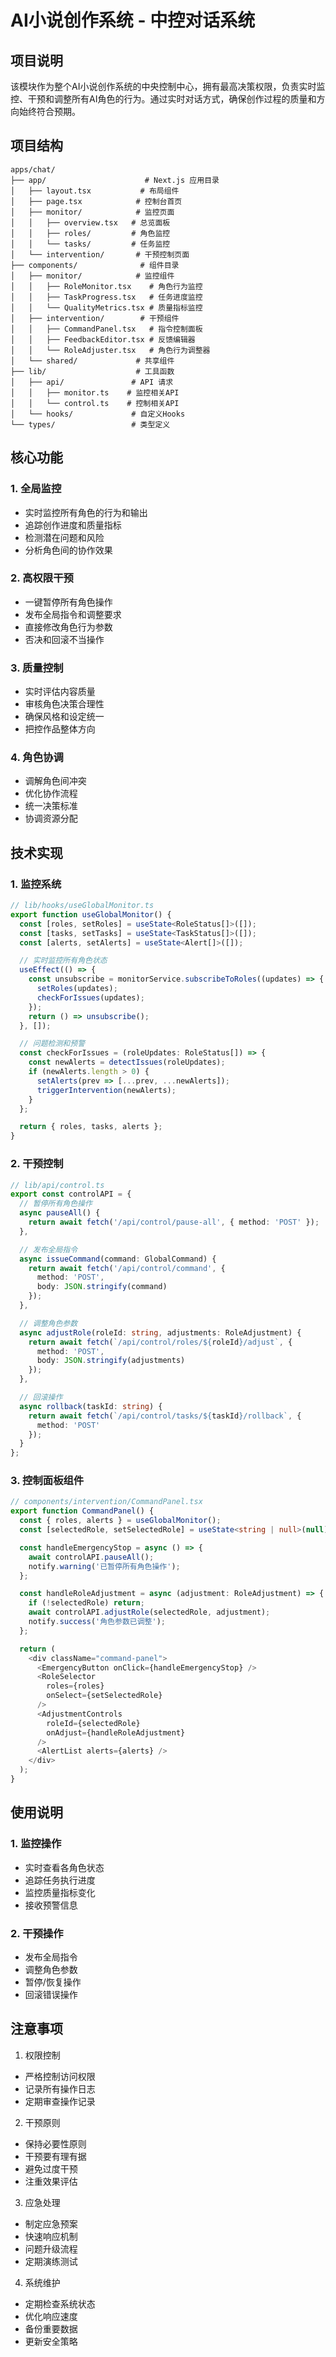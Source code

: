 # AI小说创作系统 - 中控对话系统

## 项目说明
该模块作为整个AI小说创作系统的中央控制中心，拥有最高决策权限，负责实时监控、干预和调整所有AI角色的行为。通过实时对话方式，确保创作过程的质量和方向始终符合预期。

## 项目结构
```
apps/chat/
├── app/                      # Next.js 应用目录
│   ├── layout.tsx           # 布局组件
│   ├── page.tsx            # 控制台首页
│   ├── monitor/            # 监控页面
│   │   ├── overview.tsx   # 总览面板
│   │   ├── roles/         # 角色监控
│   │   └── tasks/         # 任务监控
│   └── intervention/       # 干预控制页面
├── components/              # 组件目录
│   ├── monitor/            # 监控组件
│   │   ├── RoleMonitor.tsx    # 角色行为监控
│   │   ├── TaskProgress.tsx   # 任务进度监控
│   │   └── QualityMetrics.tsx # 质量指标监控
│   ├── intervention/        # 干预组件
│   │   ├── CommandPanel.tsx   # 指令控制面板
│   │   ├── FeedbackEditor.tsx # 反馈编辑器
│   │   └── RoleAdjuster.tsx   # 角色行为调整器
│   └── shared/             # 共享组件
├── lib/                    # 工具函数
│   ├── api/               # API 请求
│   │   ├── monitor.ts    # 监控相关API
│   │   └── control.ts    # 控制相关API
│   └── hooks/             # 自定义Hooks
└── types/                 # 类型定义
```

## 核心功能

### 1. 全局监控
- 实时监控所有角色的行为和输出
- 追踪创作进度和质量指标
- 检测潜在问题和风险
- 分析角色间的协作效果

### 2. 高权限干预
- 一键暂停所有角色操作
- 发布全局指令和调整要求
- 直接修改角色行为参数
- 否决和回滚不当操作

### 3. 质量控制
- 实时评估内容质量
- 审核角色决策合理性
- 确保风格和设定统一
- 把控作品整体方向

### 4. 角色协调
- 调解角色间冲突
- 优化协作流程
- 统一决策标准
- 协调资源分配

## 技术实现

### 1. 监控系统
```typescript
// lib/hooks/useGlobalMonitor.ts
export function useGlobalMonitor() {
  const [roles, setRoles] = useState<RoleStatus[]>([]);
  const [tasks, setTasks] = useState<TaskStatus[]>([]);
  const [alerts, setAlerts] = useState<Alert[]>([]);

  // 实时监控所有角色状态
  useEffect(() => {
    const unsubscribe = monitorService.subscribeToRoles((updates) => {
      setRoles(updates);
      checkForIssues(updates);
    });
    return () => unsubscribe();
  }, []);

  // 问题检测和预警
  const checkForIssues = (roleUpdates: RoleStatus[]) => {
    const newAlerts = detectIssues(roleUpdates);
    if (newAlerts.length > 0) {
      setAlerts(prev => [...prev, ...newAlerts]);
      triggerIntervention(newAlerts);
    }
  };

  return { roles, tasks, alerts };
}
```

### 2. 干预控制
```typescript
// lib/api/control.ts
export const controlAPI = {
  // 暂停所有角色操作
  async pauseAll() {
    return await fetch('/api/control/pause-all', { method: 'POST' });
  },

  // 发布全局指令
  async issueCommand(command: GlobalCommand) {
    return await fetch('/api/control/command', {
      method: 'POST',
      body: JSON.stringify(command)
    });
  },

  // 调整角色参数
  async adjustRole(roleId: string, adjustments: RoleAdjustment) {
    return await fetch(`/api/control/roles/${roleId}/adjust`, {
      method: 'POST',
      body: JSON.stringify(adjustments)
    });
  },

  // 回滚操作
  async rollback(taskId: string) {
    return await fetch(`/api/control/tasks/${taskId}/rollback`, {
      method: 'POST'
    });
  }
};
```

### 3. 控制面板组件
```typescript
// components/intervention/CommandPanel.tsx
export function CommandPanel() {
  const { roles, alerts } = useGlobalMonitor();
  const [selectedRole, setSelectedRole] = useState<string | null>(null);

  const handleEmergencyStop = async () => {
    await controlAPI.pauseAll();
    notify.warning('已暂停所有角色操作');
  };

  const handleRoleAdjustment = async (adjustment: RoleAdjustment) => {
    if (!selectedRole) return;
    await controlAPI.adjustRole(selectedRole, adjustment);
    notify.success('角色参数已调整');
  };

  return (
    <div className="command-panel">
      <EmergencyButton onClick={handleEmergencyStop} />
      <RoleSelector 
        roles={roles}
        onSelect={setSelectedRole}
      />
      <AdjustmentControls 
        roleId={selectedRole}
        onAdjust={handleRoleAdjustment}
      />
      <AlertList alerts={alerts} />
    </div>
  );
}
```

## 使用说明

### 1. 监控操作
- 实时查看各角色状态
- 追踪任务执行进度
- 监控质量指标变化
- 接收预警信息

### 2. 干预操作
- 发布全局指令
- 调整角色参数
- 暂停/恢复操作
- 回滚错误操作

## 注意事项

1. 权限控制
- 严格控制访问权限
- 记录所有操作日志
- 定期审查操作记录

2. 干预原则
- 保持必要性原则
- 干预要有理有据
- 避免过度干预
- 注重效果评估

3. 应急处理
- 制定应急预案
- 快速响应机制
- 问题升级流程
- 定期演练测试

4. 系统维护
- 定期检查系统状态
- 优化响应速度
- 备份重要数据
- 更新安全策略 